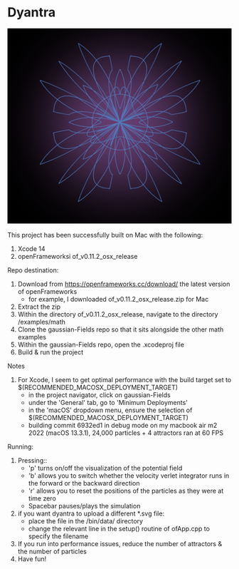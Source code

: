 # Dyantra

![This is the Tara yantra](images/tara-yantra-iii.png)

This project has been successfully built on Mac with the following:
1.  Xcode 14 
2.  openFrameworksi of_v0.11.2_osx_release

Repo destination:
1.  Download from https://openframeworks.cc/download/ the latest version of openFrameworks
    * for example, I downloaded of_v0.11.2_osx_release.zip for  Mac
2.  Extract the zip
3.  Within the directory of_v0.11.2_osx_release, navigate to the directory /examples/math
4.  Clone the gaussian-Fields repo so that it sits alongside the other math examples
5.  Within the gaussian-Fields repo, open the .xcodeproj file
6.  Build & run the project

Notes
1.  For Xcode, I seem to get optimal performance with the build target set to $(RECOMMENDED_MACOSX_DEPLOYMENT_TARGET)
    * in the project navigator, click on gaussian-Fields
    * under the 'General' tab, go to 'Minimum Deployments'
    * in the 'macOS' dropdown menu, ensure the selection of $(RECOMMENDED_MACOSX_DEPLOYMENT_TARGET)
    * building commit 6932ed1 in debug mode on my macbook air m2 2022 (macOS 13.3.1), 24,000 particles + 4 attractors ran at 60 FPS 

Running:
1.  Pressing::
    * 'p' turns on/off the visualization of the potential field
    * 'b' allows you to switch whether the velocity verlet integrator runs in the forward or the backward direction
    * 'r' allows you to reset the positions of the particles as they were at time zero
    * Spacebar pauses/plays the simulation
2.  if you want dyantra to upload a different *.svg file:
    * place the file in the /bin/data/ directory
    * change the relevant line in the setup() routine of ofApp.cpp to specify the filename
3.  If you run into performance issues, reduce the number of attractors & the number of particles
4.  Have fun!




